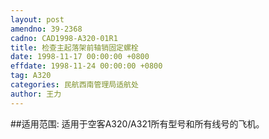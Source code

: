 ```yaml
---
layout: post
amendno: 39-2368
cadno: CAD1998-A320-01R1
title: 检查主起落架前轴销固定螺栓
date: 1998-11-17 00:00:00 +0800
effdate: 1998-11-24 00:00:00 +0800
tag: A320
categories: 民航西南管理局适航处
author: 王力
---
```


##适用范围:
适用于空客A320/A321所有型号和所有线号的飞机。

